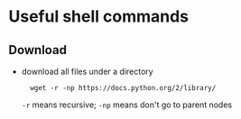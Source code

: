 # Useful shell commands

## Download

* download all files under a directory

        wget -r -np https://docs.python.org/2/library/ 

    `-r` means recursive; `-np` means don't go to parent nodes

